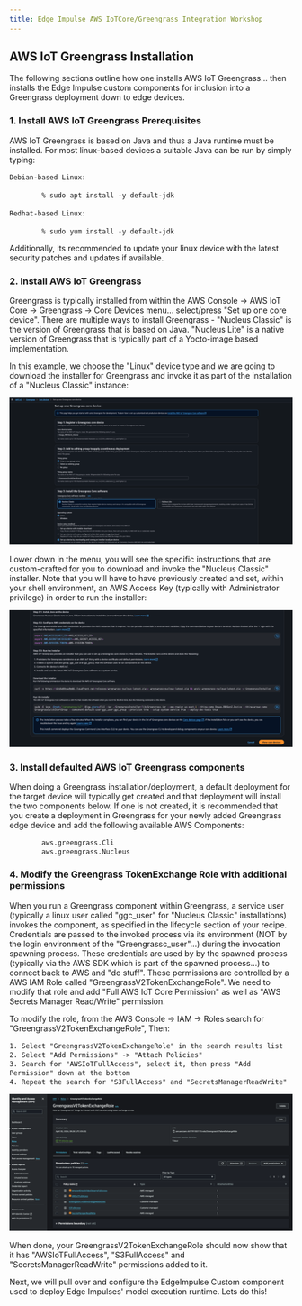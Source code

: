 ```yaml
---
title: Edge Impulse AWS IoTCore/Greengrass Integration Workshop
---
```


## AWS IoT Greengrass Installation

The following sections outline how one installs AWS IoT Greengrass... then installs the Edge Impulse custom components for inclusion into a Greengrass deployment down to edge devices. 

### 1. Install AWS IoT Greengrass Prerequisites

AWS IoT Greengrass is based on Java and thus a Java runtime must be installed. For most linux-based devices a suitable Java can be run by simply typing:

	Debian-based Linux:

			% sudo apt install -y default-jdk

	Redhat-based Linux: 

			% sudo yum install -y default-jdk

Additionally, its recommended to update your linux device with the latest security patches and updates if available. 

### 2. Install AWS IoT Greengrass

Greengrass is typically installed from within the AWS Console -> AWS IoT Core -> Greengrass -> Core Devices menu... select/press "Set up one core device". There are multiple ways to install Greengrass - "Nucleus Classic" is the version of Greengrass that is based on Java.  "Nucleus Lite" is a native version of Greengrass that is typically part of a Yocto-image based implementation. 

In this example, we choose the "Linux" device type and we are going to download the installer for Greengrass and invoke it as part of the installation of a "Nucleus Classic" instance:

![CreateDevice](GG_Install_Device.png)

Lower down in the menu, you will see the specific instructions that are custom-crafted for you to download and invoke the "Nucleus Classic" installer. Note that you will have to have previously created and set, within your shell environment, an AWS Access Key (typically with Administrator privilege) in order to run the installer:

 ![CreateDevice](GG_Install_Device2.png)

### 3. Install defaulted AWS IoT Greengrass components

When doing a Greengrass installation/deployment, a default deployment for the target device will typically get created and that deployment will install the two components below.  If one is not created, it is recommended that you create a deployment in Greengrass for your newly added Greengrass edge device and add the following available AWS Components:

			aws.greengrass.Cli
			aws.greengrass.Nucleus

### 4. Modify the Greengrass TokenExchange Role with additional permissions

When you run a Greengrass component within Greengrass, a service user (typically a linux user called "ggc_user" for "Nucleus Classic" installations) invokes the component, as specified in the lifecycle section of your recipe. Credentials are passed to the invoked process via its environment (NOT by the login environment of the "Greengrassc_user"...) during the invocation spawning process. These credentials are used by by the spawned process (typically via the AWS SDK which is part of the spawned process...) to connect back to AWS and "do stuff". These permissions are controlled by a AWS IAM Role called "GreengrassV2TokenExchangeRole".  We need to modify that role and add "Full AWS IoT Core Permission" as well as "AWS Secrets Manager Read/Write" permission.

To modify the role, from the AWS Console -> IAM -> Roles search for "GreengrassV2TokenExchangeRole", Then:

	1. Select "GreengrassV2TokenExchangeRole" in the search results list
	2. Select "Add Permissions" -> "Attach Policies"
	3. Search for "AWSIoTFullAccess", select it, then press "Add Permission" down at the bottom
	4. Repeat the search for "S3FullAccess" and "SecretsManagerReadWrite"

![TERUpdate](IAM_TER_Update.png)

When done, your GreengrassV2TokenExchangeRole should now show that it has "AWSIoTFullAccess", "S3FullAccess" and "SecretsManagerReadWrite" permissions added to it.

Next, we will pull over and configure the EdgeImpulse Custom component used to deploy Edge Impulses' model execution runtime. Lets do this!

